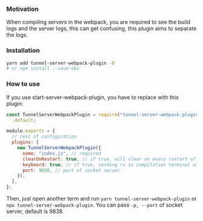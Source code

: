 ### Motivation

When compiling servers in the webpack, you are required to see the build logs and the server logs, this can get confusing, this plugin aims to separate the logs.

### Installation

```bash
yarn add tunnel-server-webpack-plugin -D
# or npm install --save-dev
```

### How to use

If you use start-server-webpack-plugin, you have to replace with this plugin:

```javascript
const TunnelServerWebpackPlugin = require("tunnel-server-webpack-plugin")
  .default;

module.exports = {
  // rest of configuration
  plugins: [
    new TunnelServerWebpackPlugin({
      name: "index.js", // required
      clearOnRestart: true, // if true, will clear on every restart of server
      keyboord: true, // if true, sending rs in compilation terminal will restart the server
      port: 9838, // port of socket server
    }),
  ],
};
```

Then, just open another term and run `yarn tunnel-server-webpack-plugin` or `npx tunnel-server-webpack-plugin`. You can pass `-p, --port` of socket server, default is 9838.
